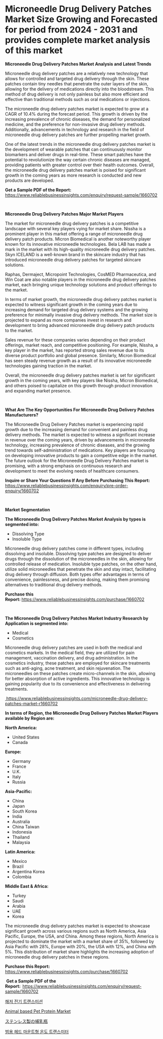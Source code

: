<p><h1>Microneedle Drug Delivery Patches Market Size Growing and Forecasted for period from 2024 - 2031 and provides complete market analysis of this market</h1></p><p><strong>Microneedle Drug Delivery Patches Market Analysis and Latest Trends</strong></p>
<p><p>Microneedle drug delivery patches are a relatively new technology that allows for controlled and targeted drug delivery through the skin. These patches contain tiny needles that penetrate the outer layers of the skin, allowing for the delivery of medications directly into the bloodstream. This method of drug delivery is not only painless but also more efficient and effective than traditional methods such as oral medications or injections.</p><p>The microneedle drug delivery patches market is expected to grow at a CAGR of 10.4% during the forecast period. This growth is driven by the increasing prevalence of chronic diseases, the demand for personalized medicine, and the preference for non-invasive drug delivery methods. Additionally, advancements in technology and research in the field of microneedle drug delivery patches are further propelling market growth.</p><p>One of the latest trends in the microneedle drug delivery patches market is the development of wearable patches that can continuously monitor biomarkers and deliver drugs in real-time. These smart patches have the potential to revolutionize the way certain chronic diseases are managed, providing patients with greater control over their health outcomes. Overall, the microneedle drug delivery patches market is poised for significant growth in the coming years as more research is conducted and new products are developed.</p></p>
<p><strong>Get a Sample PDF of the Report:&nbsp;</strong> <a href="https://www.reliablebusinessinsights.com/enquiry/request-sample/1660702">https://www.reliablebusinessinsights.com/enquiry/request-sample/1660702</a></p>
<p>&nbsp;</p>
<p><strong>Microneedle Drug Delivery Patches Major Market Players</strong></p>
<p><p>The market for microneedle drug delivery patches is a competitive landscape with several key players vying for market share. Nissha is a prominent player in this market offering a range of microneedle drug delivery patch products. Micron Biomedical is another noteworthy player known for its innovative microneedle technologies. Bela LAB has made a mark in the market with its high-quality microneedle drug delivery patches. Skyn ICELAND is a well-known brand in the skincare industry that has introduced microneedle drug delivery patches for targeted skincare solutions.</p><p>Raphas, Dermaject, Micropoint Technologies, CosMED Pharmaceutica, and Win Coat are also notable players in the microneedle drug delivery patches market, each bringing unique technology solutions and product offerings to the market.</p><p>In terms of market growth, the microneedle drug delivery patches market is expected to witness significant growth in the coming years due to increasing demand for targeted drug delivery systems and the growing preference for minimally invasive drug delivery methods. The market size is projected to expand as more companies invest in research and development to bring advanced microneedle drug delivery patch products to the market.</p><p>Sales revenue for these companies varies depending on their product offerings, market reach, and competitive positioning. For example, Nissha, a key player in the market, has reported strong sales revenue due to its diverse product portfolio and global presence. Similarly, Micron Biomedical has seen steady revenue growth as a result of its innovative microneedle technologies gaining traction in the market.</p><p>Overall, the microneedle drug delivery patches market is set for significant growth in the coming years, with key players like Nissha, Micron Biomedical, and others poised to capitalize on this growth through product innovation and expanding market presence.</p></p>
<p>&nbsp;</p>
<p><strong>What Are The Key Opportunities For Microneedle Drug Delivery Patches Manufacturers?</strong></p>
<p><p>The Microneedle Drug Delivery Patches market is experiencing rapid growth due to the increasing demand for convenient and painless drug delivery methods. The market is expected to witness a significant increase in revenue over the coming years, driven by advancements in microneedle technology, increasing prevalence of chronic diseases, and the growing trend towards self-administration of medications. Key players are focusing on developing innovative products to gain a competitive edge in the market. The future outlook for the Microneedle Drug Delivery Patches market is promising, with a strong emphasis on continuous research and development to meet the evolving needs of healthcare consumers.</p></p>
<p><strong>Inquire or Share Your Questions If Any Before Purchasing This Report:</strong> <a href="https://www.reliablebusinessinsights.com/enquiry/pre-order-enquiry/1660702">https://www.reliablebusinessinsights.com/enquiry/pre-order-enquiry/1660702</a></p>
<p>&nbsp;</p>
<p><strong>Market Segmentation</strong></p>
<p><strong>The Microneedle Drug Delivery Patches Market Analysis by types is segmented into:</strong></p>
<p><ul><li>Dissolving Type</li><li>Insoluble Type</li></ul></p>
<p><p>Microneedle drug delivery patches come in different types, including dissolving and insoluble. Dissolving type patches are designed to deliver drugs through the dissolution of the microneedles in the skin, allowing for controlled release of medication. Insoluble type patches, on the other hand, utilize solid microneedles that penetrate the skin and stay intact, facilitating drug delivery through diffusion. Both types offer advantages in terms of convenience, painlessness, and precise dosing, making them promising alternatives to traditional drug delivery methods.</p></p>
<p><strong>Purchase this Report:&nbsp;</strong><a href="https://www.reliablebusinessinsights.com/purchase/1660702">https://www.reliablebusinessinsights.com/purchase/1660702</a></p>
<p>&nbsp;</p>
<p><strong>The Microneedle Drug Delivery Patches Market Industry Research by Application is segmented into:</strong></p>
<p><ul><li>Medical</li><li>Cosmetics</li></ul></p>
<p><p>Microneedle drug delivery patches are used in both the medical and cosmetics markets. In the medical field, they are utilized for pain management, vaccination delivery, and drug administration. In the cosmetics industry, these patches are employed for skincare treatments such as anti-aging, acne treatment, and skin rejuvenation. The microneedles on these patches create micro-channels in the skin, allowing for better absorption of active ingredients. This innovative technology is gaining popularity due to its convenience and effectiveness in delivering treatments.</p></p>
<p><a href="https://www.reliablebusinessinsights.com/microneedle-drug-delivery-patches-market-r1660702">&nbsp;https://www.reliablebusinessinsights.com/microneedle-drug-delivery-patches-market-r1660702</a></p>
<p><strong>In terms of Region, the Microneedle Drug Delivery Patches Market Players available by Region are:</strong></p>
<p>
    <p> <strong> North America: </strong>
        <ul>
            <li>United States</li>
            <li>Canada</li>
        </ul>
        </p> 
    <p> <strong> Europe: </strong>
        <ul>
            <li>Germany</li>
            <li>France</li>
            <li>U.K.</li>
            <li>Italy</li>
            <li>Russia</li>
        </ul>
        </p> 
    <p> <strong> Asia-Pacific: </strong>
        <ul>
            <li>China</li>
            <li>Japan</li>
            <li>South Korea</li>
            <li>India</li>
            <li>Australia</li>
            <li>China Taiwan</li>
            <li>Indonesia</li>
            <li>Thailand</li>
            <li>Malaysia</li>
        </ul>
        </p> 
    <p> <strong> Latin America: </strong>
        <ul>
            <li>Mexico</li>
            <li>Brazil</li>
            <li>Argentina Korea</li>
            <li>Colombia</li>
        </ul>
        </p> 
    <p> <strong> Middle East & Africa: </strong>
        <ul>
            <li>Turkey</li>
            <li>Saudi</li>
            <li>Arabia</li>
            <li>UAE</li>
            <li>Korea</li>
        </ul>
    </p>
    </p>
<p><p>The microneedle drug delivery patches market is expected to showcase significant growth across various regions such as North America, Asia Pacific, Europe, the USA, and China. Among these regions, North America is projected to dominate the market with a market share of 35%, followed by Asia Pacific with 28%, Europe with 20%, the USA with 12%, and China with 5%. This distribution of market share highlights the increasing adoption of microneedle drug delivery patches in these regions.</p></p>
<p><strong>Purchase this Report: </strong><a href="https://www.reliablebusinessinsights.com/purchase/1660702">https://www.reliablebusinessinsights.com/purchase/1660702</a></p>
<p>&nbsp;<strong>Get a Sample PDF of the Report:&nbsp;&nbsp;</strong><a href="https://www.reliablebusinessinsights.com/enquiry/request-sample/1660702">https://www.reliablebusinessinsights.com/enquiry/request-sample/1660702</a></p>
<p><strong></strong></p>
<p><p><a href="https://medium.com/@bruceabernathy2022/%EC%9E%A0%EC%88%98%ED%95%A8-%EC%A0%84%EA%B8%B0-%EC%A0%84%EC%86%A1-%EC%8B%9C%EC%9E%A5-%EC%98%88%EC%B8%A1-%EC%8B%9C%EC%9E%A5-%EB%8F%99%ED%96%A5-%EB%B0%8F-%EC%98%81%ED%96%A5-%EB%B6%84%EC%84%9D-2024-2031-cb829c42216c">해저 전기 트랜스미션</a></p><p><a href="https://issuu.com/reportprime-2/docs/animal-based-pet-protein-market-siz_9aa64c0974fed5">Animal based Pet Protein Market</a></p><p><a href="https://github.com/oqxogxyvqe90775/Market-Research-Report-List-2/blob/main/8925712118042.md">ステンレス製の哺乳瓶</a></p><p><a href="https://medium.com/@lilmama456456/%ED%97%A4%EB%93%9C-%ED%98%95%EC%8B%9D-%EC%98%A8%EB%8F%84-%EB%B3%80%ED%99%98%EA%B8%B0-%EC%8B%9C%EC%9E%A5%EC%9D%84-%ED%8F%AC%ED%95%A8%ED%95%9C-%EC%8B%9C%EC%9E%A5-%EC%98%88%EC%B8%A1-%EC%8B%9C%EC%9E%A5-%ED%8A%B8%EB%A0%8C%EB%93%9C-%EB%B0%8F-%EC%98%81%ED%96%A5-%EB%B6%84%EC%84%9D-2024-2031-604975231e43">범용 헤드 마운트형 온도 트랜스미터</a></p></p>